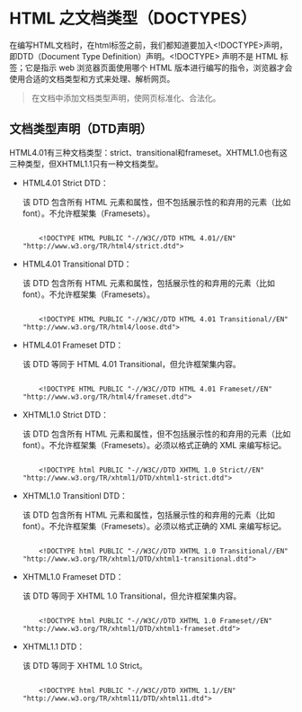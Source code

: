 # HTML 之文档类型（DOCTYPES）
在编写HTML文档时，在html标签之前，我们都知道要加入<!DOCTYPE>声明，即DTD（Document Type Definition）声明。<!DOCTYPE> 声明不是 HTML 标签；它是指示 web 浏览器页面使用哪个 HTML 版本进行编写的指令，浏览器才会使用合适的文档类型和方式来处理、解析网页。

> 在文档中添加文档类型声明，使网页标准化、合法化。

## 文档类型声明（DTD声明）

HTML4.01有三种文档类型：strict、transitional和frameset。XHTML1.0也有这三种类型，但XHTML1.1只有一种文档类型。


- HTML4.01 Strict DTD：

	该 DTD 包含所有 HTML 元素和属性，但不包括展示性的和弃用的元素（比如 font）。不允许框架集（Framesets）。
	
	```
	
		<!DOCTYPE HTML PUBLIC "-//W3C//DTD HTML 4.01//EN" "http://www.w3.org/TR/html4/strict.dtd">
	```

- HTML4.01 Transitional DTD：

	该 DTD 包含所有 HTML 元素和属性，包括展示性的和弃用的元素（比如 font）。不允许框架集（Framesets）。
	
	```
	
		<!DOCTYPE HTML PUBLIC "-//W3C//DTD HTML 4.01 Transitional//EN" "http://www.w3.org/TR/html4/loose.dtd">
	```

- HTML4.01 Frameset DTD：

	该 DTD 等同于 HTML 4.01 Transitional，但允许框架集内容。
	
	```
	
		<!DOCTYPE HTML PUBLIC "-//W3C//DTD HTML 4.01 Frameset//EN" "http://www.w3.org/TR/html4/frameset.dtd">
	```

- XHTML1.0 Strict DTD：

	该 DTD 包含所有 HTML 元素和属性，但不包括展示性的和弃用的元素（比如 font）。不允许框架集（Framesets）。必须以格式正确的 XML 来编写标记。
	
	```
	
		<!DOCTYPE html PUBLIC "-//W3C//DTD XHTML 1.0 Strict//EN" "http://www.w3.org/TR/xhtml1/DTD/xhtml1-strict.dtd">
	```

- XHTML1.0 Transitionl DTD：

	该 DTD 包含所有 HTML 元素和属性，包括展示性的和弃用的元素（比如 font）。不允许框架集（Framesets）。必须以格式正确的 XML 来编写标记。
	
	```
		
		<!DOCTYPE html PUBLIC "-//W3C//DTD XHTML 1.0 Transitional//EN" "http://www.w3.org/TR/xhtml1/DTD/xhtml1-transitional.dtd">
	```
	
- XHTML1.0 Frameset DTD：

	该 DTD 等同于 XHTML 1.0 Transitional，但允许框架集内容。
	
	```
	
		<!DOCTYPE html PUBLIC "-//W3C//DTD XHTML 1.0 Frameset//EN" "http://www.w3.org/TR/xhtml1/DTD/xhtml1-frameset.dtd">
	```
	
- XHTML1.1 DTD：

	该 DTD 等同于 XHTML 1.0 Strict。
	
	```
	
		<!DOCTYPE html PUBLIC "-//W3C//DTD XHTML 1.1//EN" "http://www.w3.org/TR/xhtml11/DTD/xhtml11.dtd">
	```